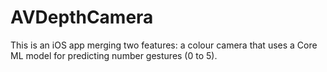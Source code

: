# AVDepthCamera

This is an iOS app merging two features: a colour camera that uses a Core ML model for predicting number gestures (0 to 5).

